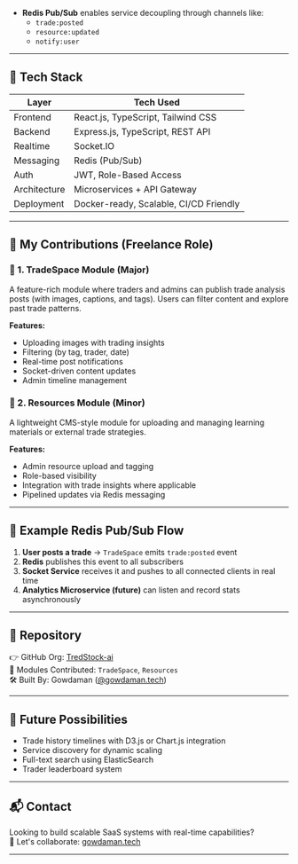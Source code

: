 
- **Redis Pub/Sub** enables service decoupling through channels like:
  - `trade:posted`
  - `resource:updated`
  - `notify:user`

---

## 🔧 Tech Stack

| Layer        | Tech Used |
|--------------|-----------|
| Frontend     | React.js, TypeScript, Tailwind CSS |
| Backend      | Express.js, TypeScript, REST API |
| Realtime     | Socket.IO |
| Messaging    | Redis (Pub/Sub) |
| Auth         | JWT, Role-Based Access |
| Architecture | Microservices + API Gateway |
| Deployment   | Docker-ready, Scalable, CI/CD Friendly |

---

## 💼 My Contributions (Freelance Role)

### 🔷 1. TradeSpace Module (Major)
A feature-rich module where traders and admins can publish trade analysis posts (with images, captions, and tags). Users can filter content and explore past trade patterns.

**Features:**
- Uploading images with trading insights
- Filtering (by tag, trader, date)
- Real-time post notifications
- Socket-driven content updates
- Admin timeline management

### 🔹 2. Resources Module (Minor)
A lightweight CMS-style module for uploading and managing learning materials or external trade strategies.

**Features:**
- Admin resource upload and tagging
- Role-based visibility
- Integration with trade insights where applicable
- Pipelined updates via Redis messaging

---

## 🧪 Example Redis Pub/Sub Flow

1. **User posts a trade** → `TradeSpace` emits `trade:posted` event  
2. **Redis** publishes this event to all subscribers  
3. **Socket Service** receives it and pushes to all connected clients in real time  
4. **Analytics Microservice (future)** can listen and record stats asynchronously

---

## 📂 Repository

👉 GitHub Org: [TredStock-ai](https://github.com/TredStock-ai)  
🔗 Modules Contributed: `TradeSpace`, `Resources`  
🛠 Built By: Gowdaman ([@gowdaman.tech](https://gowdaman.tech))

---

## 🧠 Future Possibilities

- Trade history timelines with D3.js or Chart.js integration  
- Service discovery for dynamic scaling  
- Full-text search using ElasticSearch  
- Trader leaderboard system

---

## 📬 Contact

Looking to build scalable SaaS systems with real-time capabilities?  
📩 Let's collaborate: [gowdaman.tech](https://gowdaman.tech)

---

